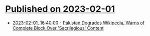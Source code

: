 # [Published on 2023-02-01](index.md)

* [2023-02-01, 16:40:00](https://news.slashdot.org/story/23/02/01/1638216/pakistan-degrades-wikipedia-warns-of-complete-block-over-sacrilegious-content?utm_source=rss1.0mainlinkanon&utm_medium=feed) - [Pakistan Degrades Wikipedia, Warns of Complete Block Over 'Sacrilegious' Content](https://news.slashdot.org/story/23/02/01/1638216/pakistan-degrades-wikipedia-warns-of-complete-block-over-sacrilegious-content?utm_source=rss1.0mainlinkanon&utm_medium=feed)

